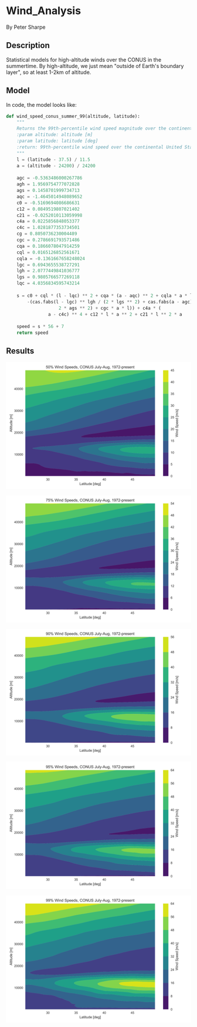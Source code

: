 # Wind_Analysis
 
By Peter Sharpe

## Description

Statistical models for high-altitude winds over the CONUS in the summertime. By high-altitude, we just mean "outside of Earth's boundary layer", so at least 1-2km of altitude.

## Model

In code, the model looks like:

```python
def wind_speed_conus_summer_99(altitude, latitude):
    """
    Returns the 99th-percentile wind speed magnitude over the continental United States (CONUS) in July-Aug. Aggregate of data from 1972 to 2019.
    :param altitude: altitude [m]
    :param latitude: latitude [deg]
    :return: 99th-percentile wind speed over the continental United States in the summertime.
    """
    l = (latitude - 37.5) / 11.5
    a = (altitude - 24200) / 24200

    agc = -0.5363486000267786
    agh = 1.9569754777072828
    ags = 0.1458701999734713
    aqc = -1.4645014948089652
    c0 = -0.5169694086686631
    c12 = 0.0849519807021402
    c21 = -0.0252010113059998
    c4a = 0.0225856848053377
    c4c = 1.0281877353734501
    cg = 0.8050736230004489
    cgc = 0.2786691793571486
    cqa = 0.1866078047914259
    cql = 0.0165126852561671
    cqla = -0.1361667658248024
    lgc = 0.6943655538727291
    lgh = 2.0777449841036777
    lgs = 0.9805766577269118
    lqc = 4.0356834595743214

    s = c0 + cql * (l - lqc) ** 2 + cqa * (a - aqc) ** 2 + cqla * a * l + cg * cas.exp(
        -(cas.fabs(l - lgc) ** lgh / (2 * lgs ** 2) + cas.fabs(a - agc) ** agh / (
                    2 * ags ** 2) + cgc * a * l)) + c4a * (
                a - c4c) ** 4 + c12 * l * a ** 2 + c21 * l ** 2 * a

    speed = s * 56 + 7
    return speed
```

## Results

![50](wind_speeds_50.svg)

![75](wind_speeds_75.svg)

![90](wind_speeds_90.svg)

![95](wind_speeds_95.svg)

![99](wind_speeds_99.svg)
